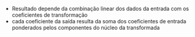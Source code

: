 - Resultado depende da combinação linear dos dados da entrada com os coeficientes de transformação
- cada coeficiente da saída resulta da soma dos coeficientes de entrada ponderados pelos componentes do núcleo da transformada